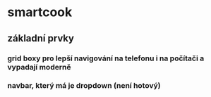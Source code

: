 # smartcook
## základní prvky
### grid boxy pro lepší navigování na telefonu i na počítači a vypadají moderně
### navbar, který má je dropdown (není hotový)
